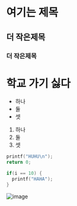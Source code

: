 # 여기는 제목
## 더 작은제목
### 더 작은제목
# 학교 가기 싫다

* 하나
* 둘
* 셋

1. 하나
2. 둘
3. 셋

```cpp
printf("HUHU\n");
return 0;

if(i == 10) {
  printf("HAHA");
}
```

![image](https://github.com/user-attachments/assets/164a0076-a731-4878-848a-768c7262d392)
